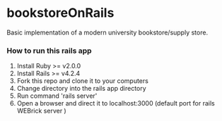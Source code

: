 # bookstoreOnRails
Basic implementation of a modern university bookstore/supply store.

### How to run this rails app
1. Install Ruby >= v2.0.0
2. Install Rails >= v4.2.4
3. Fork this repo and clone it to your computers
4. Change directory into the rails app directory
5. Run command 'rails server'
6. Open a browser and direct it to localhost:3000 (default port for rails WEBrick server )
